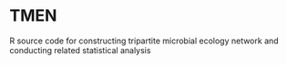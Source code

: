 # TMEN
R source code for constructing tripartite microbial ecology network and conducting related statistical analysis
